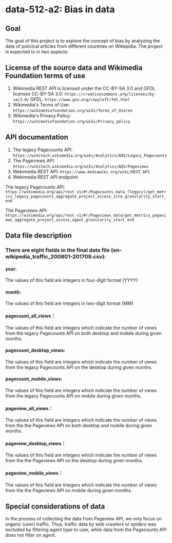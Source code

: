 # data-512-a2: Bias in data

## Goal
The goal of this project is to explore the concept of bias by analyzing the data of policical articles from different countries on Wikepidia. The project is expected to in two aspects: 

## License of the source data and Wikimedia Foundation terms of use
1. Wikimedia REST API is licensed under the CC-BY-SA 3.0 and GFDL licenses
CC-BY-SA 3.0: `https://creativecommons.org/licenses/by-sa/3.0/`
GFDL: `https://www.gnu.org/copyleft/fdl.html`
2. Wikimedia's Terms of Use: `https://wikimediafoundation.org/wiki/Terms_of_Use/en`
3. Wikimedia's Privacy Policy: `https://wikimediafoundation.org/wiki/Privacy_policy`

## API documentation
1. The legacy Pagecounts API: `https://wikitech.wikimedia.org/wiki/Analytics/AQS/Legacy_Pagecounts`
2. The Pageviews API: `https://wikitech.wikimedia.org/wiki/Analytics/AQS/Pageviews`
3. Wekimedia REST API: `https://www.mediawiki.org/wiki/REST_API`
4. Wekimedia REST API endpoint: 

The legacy Pagecounts API:
`https://wikimedia.org/api/rest_v1/#!/Pagecounts_data_(legacy)/get_metrics_legacy_pagecounts_aggregate_project_access_site_granularity_start_end`

The Pageviews API:
`https://wikimedia.org/api/rest_v1/#!/Pageviews_data/get_metrics_pageviews_aggregate_project_access_agent_granularity_start_end`

## Data file description
### There are eight fields in the final data file (en-wikipedia_traffic_200801-201709.csv):
#### year:
The values of this field are integers in four-digit format (YYYY)
#### month:
The values of this field are integers in two-digit format (MM)
#### pagecount_all_views：
The values of this field are integers which indicate the number of views from the legacy Pagecounts API on both desktop and mobile during given months.
#### pagecount_desktop_views:
The values of this field are integers which indicate the number of views from the legacy Pagecounts API on the desktop during given months.
#### pagecount_mobile_views:
The values of this field are integers which indicate the number of views from the legacy Pagecounts API on mobile during given months.
#### pageview_all_views：
The values of this field are integers which indicate the number of views from the the Pageviews API on both desktop and mobile during given months.
#### pageview_desktop_views：
The values of this field are integers which indicate the number of views from the the Pageviews API on the desktop during given months.
#### pageview_mobile_views：
The values of this field are integers which indicate the number of views from the the Pageviews API on mobile during given months.

## Special considerations of data
In the process of collecting the data from Pageview API, we only focus on organic (user) traffic. Thus, traffic data by web crawlers or spiders was excluded by filtering agent type to user, while data from the Pagecounts API does not filter on agent.
